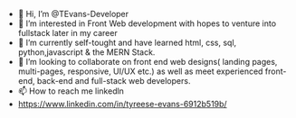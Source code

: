 - 👋 Hi, I’m @TEvans-Developer
- 👀 I’m interested in Front Web development with hopes to venture into fullstack later in my career
- 🌱 I’m currently self-tought and have learned html, css, sql, python,javascript & the MERN Stack. 
- 💞️ I’m looking to collaborate on front end web designs( landing pages, multi-pages, responsive, UI/UX etc.) as well as meet experienced front-end, back-end and full-stack web developers. 
- 📫 How to reach me linkedln
- https://www.linkedin.com/in/tyreese-evans-6912b519b/

<!---
TEvans-Developer/TEvans-Developer is a ✨ special ✨ repository because its `README.md` (this file) appears on your GitHub profile.
You can click the Preview link to take a look at your changes.
--->
